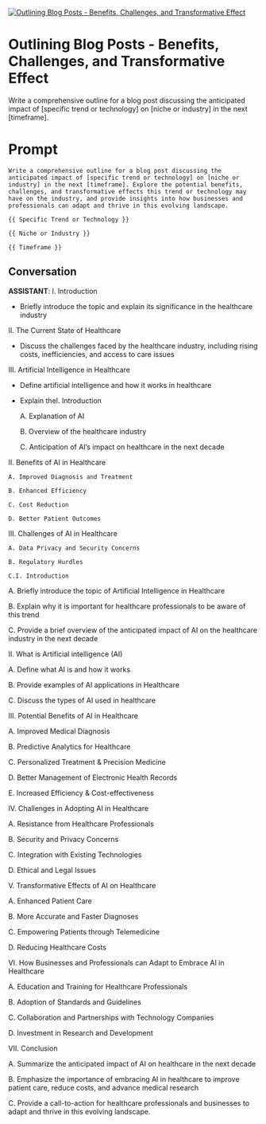 
[![Outlining Blog Posts - Benefits, Challenges, and Transformative Effect](https://flow-prompt-covers.s3.us-west-1.amazonaws.com/icon/realistic/real_9.png)]()
# Outlining Blog Posts - Benefits, Challenges, and Transformative Effect 
Write a comprehensive outline for a blog post discussing the anticipated impact of [specific trend or technology] on [niche or industry] in the next [timeframe]. 

# Prompt

```
Write a comprehensive outline for a blog post discussing the anticipated impact of [specific trend or technology] on [niche or industry] in the next [timeframe]. Explore the potential benefits, challenges, and transformative effects this trend or technology may have on the industry, and provide insights into how businesses and professionals can adapt and thrive in this evolving landscape.

{{ Specific Trend or Technology }}

{{ Niche or Industry }}

{{ Timeframe }}
```

## Conversation

**ASSISTANT**: I. Introduction

- Briefly introduce the topic and explain its significance in the healthcare industry



II. The Current State of Healthcare

- Discuss the challenges faced by the healthcare industry, including rising costs, inefficiencies, and access to care issues



III. Artificial Intelligence in Healthcare

- Define artificial intelligence and how it works in healthcare

- Explain theI. Introduction

    A. Explanation of AI 

    B. Overview of the healthcare industry 

    C. Anticipation of AI’s impact on healthcare in the next decade 



 II. Benefits of AI in Healthcare 

    A. Improved Diagnosis and Treatment  

    B. Enhanced Efficiency 

    C. Cost Reduction 

    D. Better Patient Outcomes  



 III. Challenges of AI in Healthcare 

    A. Data Privacy and Security Concerns 

    B. Regulatory Hurdles 

    C.I. Introduction

 A. Briefly introduce the topic of Artificial Intelligence in Healthcare

 B. Explain why it is important for healthcare professionals to be aware of this trend

 C. Provide a brief overview of the anticipated impact of AI on the healthcare industry in the next decade



II. What is Artificial intelligence (AI) 

 A. Define what AI is and how it works 

 B. Provide examples of AI applications in Healthcare 

 C. Discuss the types of AI used in healthcare



III. Potential Benefits of AI in Healthcare

 A. Improved Medical Diagnosis

 B. Predictive Analytics for Healthcare

 C. Personalized Treatment & Precision Medicine

 D. Better Management of Electronic Health Records

 E. Increased Efficiency & Cost-effectiveness



IV. Challenges in Adopting AI in Healthcare

 A. Resistance from Healthcare Professionals 

 B. Security and Privacy Concerns 

 C. Integration with Existing Technologies 

 D. Ethical and Legal Issues 



V. Transformative Effects of AI on Healthcare

 A. Enhanced Patient Care 

 B. More Accurate and Faster Diagnoses

 C. Empowering Patients through Telemedicine 

 D. Reducing Healthcare Costs



VI. How Businesses and Professionals can Adapt to Embrace AI in Healthcare 

 A. Education and Training for Healthcare Professionals 

 B. Adoption of Standards and Guidelines 

 C. Collaboration and Partnerships with Technology Companies 

 D. Investment in Research and Development 



VII. Conclusion

 A. Summarize the anticipated impact of AI on healthcare in the next decade 

 B. Emphasize the importance of embracing AI in healthcare to improve patient care, reduce costs, and advance medical research 

 C. Provide a call-to-action for healthcare professionals and businesses to adapt and thrive in this evolving landscape.


